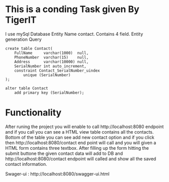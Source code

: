# This is a conding Task given By TigerIT
I use mySql Database
Entity Name contact. Contains 4 field.
Entity generation Query

```
create table Contact(
    FullName     varchar(1000)  null,
    PhoneNumber  varchar(15)    null,
    Address      varchar(10000) null,
    SerialNumber int auto_increment,
    constraint Contact_SerialNumber_uindex
        unique (SerialNumber)
);

alter table Contact
    add primary key (SerialNumber);
```

# Functionality

After runing the project you will enable to call 
http://localhost:8080 endpoint and if you call you can see a HTML view table contains all the contacts. 
Bottom of the table you can see add new contact option and if you click then http://localhost:8080/contact end point will call and you will given a 
HTML form contains three textbox. After filling up the form hitting the submit buttone the given contact data 
will add to DB and http://localhost:8080/contact
endpoint will called and show all the saved contact information.

Swager-ui : http://localhost:8080/swagger-ui.html
